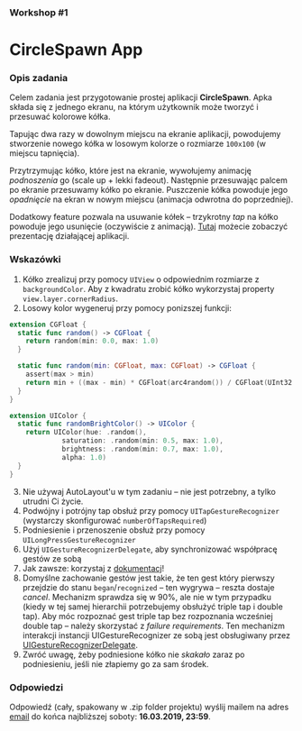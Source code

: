 ### Workshop #1

# CircleSpawn App

### Opis zadania

Celem zadania jest przygotowanie prostej aplikacji **CircleSpawn**. Apka składa się z jednego ekranu, na którym użytkownik może tworzyć i przesuwać kolorowe kółka.

Tapując dwa razy w dowolnym miejscu na ekranie aplikacji, powodujemy stworzenie nowego kółka w losowym kolorze o rozmiarze `100x100` (w miejscu tapnięcia).

Przytrzymując kółko, które jest na ekranie, wywołujemy animację *podnoszenia* go (scale up + lekki fadeout). Następnie przesuwając palcem po ekranie przesuwamy kółko po ekranie. Puszczenie kółka powoduje jego *opadnięcie* na ekran w nowym miejscu (animacja odwrotna do poprzedniej).

Dodatkowy feature pozwala na usuwanie kółek – trzykrotny *tap* na kółko powoduje jego usunięcie (oczywiście z animacją). [Tutaj](film.mov) możecie zobaczyć prezentację działającej aplikacji.

### Wskazówki

1. Kółko zrealizuj przy pomocy `UIView` o odpowiednim rozmiarze z `backgroundColor`. Aby z kwadratu zrobić kółko wykorzystaj property `view.layer.cornerRadius`.
2. Losowy kolor wygeneruj przy pomocy ponizszej funkcji:
```swift
extension CGFloat {
  static func random() -> CGFloat {
    return random(min: 0.0, max: 1.0)
  }

  static func random(min: CGFloat, max: CGFloat) -> CGFloat {
    assert(max > min)
    return min + ((max - min) * CGFloat(arc4random()) / CGFloat(UInt32.max))
  }
}

extension UIColor {
  static func randomBrightColor() -> UIColor {
    return UIColor(hue: .random(),
             saturation: .random(min: 0.5, max: 1.0),
             brightness: .random(min: 0.7, max: 1.0),
             alpha: 1.0)
  }
}
```

3. Nie używaj AutoLayout'u w tym zadaniu – nie jest potrzebny, a tylko utrudni Ci życie.
4. Podwójny i potrójny tap obsłuż przy pomocy `UITapGestureRecognizer` (wystarczy skonfigurować `numberOfTapsRequired`)
5. Podniesienie i przenoszenie obsłuż przy pomocy `UILongPressGestureRecognizer`
6. Użyj `UIGestureRecognizerDelegate`, aby synchronizować współpracę gestów ze sobą
7. Jak zawsze: korzystaj z [dokumentacj](https://developer.apple.com/documentation/uikit/uigesturerecognizer)!
8. Domyślne zachowanie gestów jest takie, że ten gest który pierwszy przejdzie do stanu `began`/`recognized` – ten wygrywa – reszta dostaje *cancel*. Mechanizm sprawdza się w 90%, ale nie w tym przypadku (kiedy w tej samej hierarchii potrzebujemy obsłużyć triple tap i double tap). Aby móc rozpoznać gest triple tap bez rozpoznania wcześniej double tap – należy skorzystać z *failure requirements*. Ten mechanizm interakcji instancji UIGestureRecognizer ze sobą jest obsługiwany przez [UIGestureRecognizerDelegate](https://developer.apple.com/documentation/uikit/uigesturerecognizerdelegate).
9. Zwróć uwagę, żeby podniesione kółko nie *skakało* zaraz po podniesieniu, jeśli nie złapiemy go za sam środek.

### Odpowiedzi

Odpowiedź (cały, spakowany w .zip folder projektu) wyślij mailem na adres [email](mailto:ios@daftacademy.pl) do końca najbliższej soboty: **16.03.2019, 23:59**.
